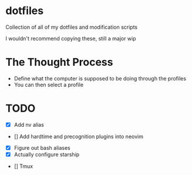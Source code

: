 # dotfiles
Collection of all of my dotfiles and modification scripts

I wouldn't recommend copying these, still a major wip

# The Thought Process

- Define what the computer is supposed to be doing through the profiles
- You can then select a profile 

# TODO
- [x] Add nv alias
- [] Add hardtime and precognition plugins into neovim
- [x] Figure out bash aliases
- [x] Actually configure starship
- [] Tmux
